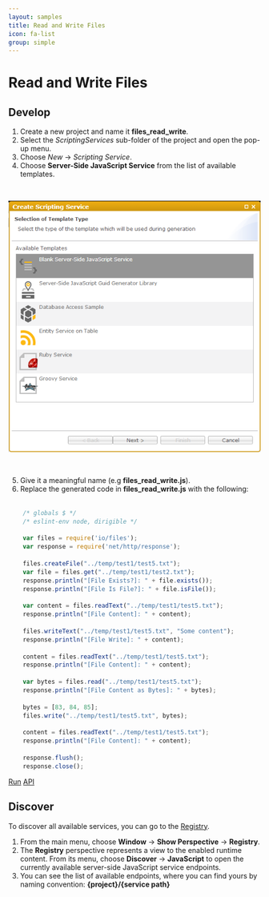 ```yaml
---
layout: samples
title: Read and Write Files
icon: fa-list
group: simple
---
```


Read and Write Files
===

Develop
--

1. Create a new project and name it **files_read_write**.
2. Select the *ScriptingServices* sub-folder of the project and open the pop-up menu.
3. Choose *New* -> *Scripting Service*.
4. Choose **Server-Side JavaScript Service** from the list of available templates.

<br>

![Mail Service 2](images/mail_service/mail_service_2.png)

<br>

5. Give it a meaningful name (e.g **files_read_write.js**).
6. Replace the generated code in **files_read_write.js** with the following:

```javascript

	/* globals $ */
	/* eslint-env node, dirigible */
	
	var files = require('io/files');
	var response = require('net/http/response');
	
	files.createFile("../temp/test1/test5.txt");
	var file = files.get("../temp/test1/test2.txt");
	response.println("[File Exists?]: " + file.exists());
	response.println("[File Is File?]: " + file.isFile());
	
	var content = files.readText("../temp/test1/test5.txt");
	response.println("[File Content]: " + content);
	
	files.writeText("../temp/test1/test5.txt", "Some content");
	response.println("[File Write]: " + content);
	
	content = files.readText("../temp/test1/test5.txt");
	response.println("[File Content]: " + content);
	
	var bytes = files.read("../temp/test1/test5.txt");
	response.println("[File Content as Bytes]: " + bytes);
	
	bytes = [83, 84, 85];
	files.write("../temp/test1/test5.txt", bytes);
	
	content = files.readText("../temp/test1/test5.txt");
	response.println("[File Content]: " + content);
	
	response.flush();
	response.close();

```

<div class="btn-toolbar pull-right">
	<a class="btn btn-primary" href="http://dirigible.eclipse.org/services/ui/anonymous.html?git=https://github.com/dirigiblelabs/sample_io_files_read_write.git">Run</a>
	<a class="btn btn-info" href="http://www.dirigible.io/api/files.html">API</a>
</div>

Discover
--
To discover all available services, you can go to the [Registry](../help/registry.html).

1. From the main menu, choose **Window** -> **Show Perspective** -> **Registry**.
2. The **Registry** perspective represents a view to the enabled runtime content. From its menu, choose **Discover** -> **JavaScript** to open the currently available server-side JavaScript service endpoints.
3. You can see the list of available endpoints, where you can find yours by naming convention: **{project}/{service path}**

